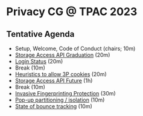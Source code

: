 # Privacy CG @ TPAC 2023

## Tentative Agenda

* Setup, Welcome, Code of Conduct (chairs; 10m)
* [Storage Access API Graduation](https://github.com/privacycg/meetings/issues/31) (20m)
* [Login Status](https://github.com/privacycg/meetings/issues/32) (20m)
* Break (10m)
* [Heuristics to allow 3P cookies](https://github.com/privacycg/meetings/issues/30) (20m)
* [Storage Access API Future](https://github.com/privacycg/meetings/issues/33) (1h)
* Break (10m)
* [Invasive Fingerprinting Protection](https://github.com/privacycg/meetings/issues/28) (30m)
* [Pop-up partitioning / isolation](https://github.com/privacycg/meetings/issues/34) (10m)
* [State of bounce tracking](https://github.com/privacycg/meetings/issues/29) (10m)
